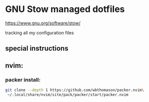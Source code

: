 # GNU Stow managed dotfiles
https://www.gnu.org/software/stow/

tracking all my configuration files


## special instructions

## nvim:

### packer install:

```sh
git clone --depth 1 https://github.com/wbthomason/packer.nvim\
 ~/.local/share/nvim/site/pack/packer/start/packer.nvim
```
